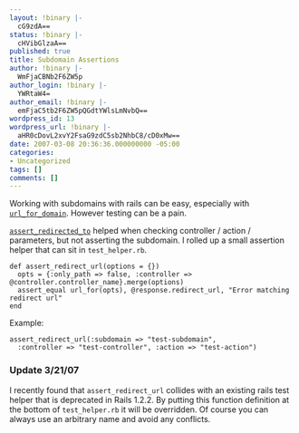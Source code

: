 ```yaml
---
layout: !binary |-
  cG9zdA==
status: !binary |-
  cHVibGlzaA==
published: true
title: Subdomain Assertions
author: !binary |-
  WmFjaCBNb2F6ZW5p
author_login: !binary |-
  YWRtaW4=
author_email: !binary |-
  emFjaC5tb2F6ZW5pQGdtYWlsLmNvbQ==
wordpress_id: 13
wordpress_url: !binary |-
  aHR0cDovL2xvY2FsaG9zdC5sb2NhbC8/cD0xMw==
date: 2007-03-08 20:36:36.000000000 -05:00
categories:
- Uncategorized
tags: []
comments: []
---
```

Working with subdomains with rails can be easy, especially with [`url_for_domain`](http://wiki.rubyonrails.org/rails/pages/Url+for+domain). However testing can be a pain.

[`assert_redirected_to`](http://api.rubyonrails.com/classes/ActionController/Assertions/ResponseAssertions.html#M000203) helped when checking controller / action / parameters, but not asserting the subdomain. I rolled up a small assertion helper that can sit in `test_helper.rb`.


    def assert_redirect_url(options = {})
      opts = {:only_path => false, :controller => @controller.controller_name}.merge(options)
      assert_equal url_for(opts), @response.redirect_url, "Error matching redirect url"
    end

Example:


    assert_redirect_url(:subdomain => "test-subdomain",
      :controller => "test-controller", :action => "test-action")


### Update 3/21/07

I recently found that `assert_redirect_url` collides with an existing rails test helper that is deprecated in Rails 1.2.2. By putting this function definition at the bottom of `test_helper.rb` it will be overridden. Of course you can always use an arbitrary name and avoid any conflicts.
